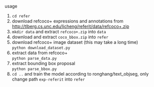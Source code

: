 usage  
1. `cd refer`  
2. download refcoco+ expressions and annotations from http://tlberg.cs.unc.edu/licheng/referit/data/refcoco+.zip  
3. `mkdir data` and extract `refcoco+.zip` into `data`  
4. download and extract `coco_bbox.zip` into `refer`  
5. download refcoco+ image dataset (this may take a long time)  
`python download_dataset.py`  
6. extract data from refcoco+  
`python parse_data.py`  
7. extract bounding box proposal  
`python parse_bbox.py`  
8. `cd ..` and train the model according to ronghang/text_objseg, only change path `exp-referit` into `refer`

